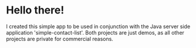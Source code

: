# Hello there!

I created this simple app to be used in conjunction with the Java server side application 'simple-contact-list'.
Both projects are just demos, as all other projects are private for commercial reasons.
